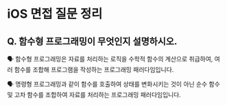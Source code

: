 # iOS 면접 질문 정리

## Q. 함수형 프로그래밍이 무엇인지 설명하시오.

🗣️ 함수형 프로그래밍은 자료를 처리하는 로직을 수학적 함수의 계산으로 취급하여, 여러 함수를 조합해 프로그램을 작성하는 프로그래밍 패러다임입니다.

🗣️ 명령형 프로그래밍과 같이 함수를 호출하여 상태를 변화시키는 것이 아닌 순수 함수 및 고차 함수를 조합하여 자료를 처리하는 프로그래밍 패러다임입니다.
